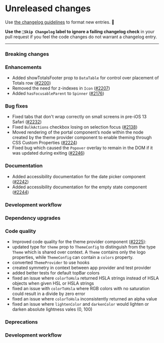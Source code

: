 # Unreleased changes

Use [the changelog guidelines](https://git.io/polaris-changelog-guidelines) to format new entries. 💜

**Use the `🤖Skip Changelog` label to ignore a failing changelog check** in your pull request if you feel the code changes do not warrant a changelog entry.

---

### Breaking changes

### Enhancements

- Added showTotalsFooter prop to `DataTable` for control over placement of Totals row ([#2200](https://github.com/Shopify/polaris-react/pull/2200))
- Removed the need for z-indexes in `Icon` ([#2207](https://github.com/Shopify/polaris-react/pull/2207))
- Added `hasFocusableParent` to `Spinner` ([#2176](https://github.com/Shopify/polaris-react/pull/2176))

### Bug fixes

- Fixed tabs that don't wrap correctly on small screens in pre-iOS 13 Safari ([#2232](https://github.com/Shopify/polaris-react/pull/2232))
- Fixed `BulkActions` checkbox losing on selection focus ([#2138](https://github.com/Shopify/polaris-react/pull/2138))
- Moved rendering of the portal component’s node within the node created by the theme provider component to enable theming through CSS Custom Properties ([#2224](https://github.com/Shopify/polaris-react/pull/2224))
- Fixed bug which caused the `Popover` overlay to remain in the DOM if it was updated during exiting ([#2246](https://github.com/Shopify/polaris-react/pull/2246))

### Documentation

- Added accessibility documentation for the date picker component ([#2242](https://github.com/Shopify/polaris-react/pull/2242))
- Added accessibility documentation for the empty state component ([#2244](https://github.com/Shopify/polaris-react/pull/2244))

### Development workflow

### Dependency upgrades

### Code quality

- Improved code quality for the theme provider component ([#2225](https://github.com/Shopify/polaris-react/pull/2225)):
- updated type for `theme` prop to `ThemeConfig` to distinguish from the type `Theme` which is shared over context. A `Theme` contains only the logo properties, while `ThemeConfig` can contain a `colors` property.
- converted `ThemeProvider` to use hooks
- created symmetry in context between app provider and test provider
- added better tests for default topBar colors
- fixed an issue where `colorToHsla` returned HSLA strings instead of HSLA objects when given HSL or HSLA strings
- fixed an issue with `colorToHsla` where RGB colors with no saturation could result in a divide by zero error
- fixed an issue where `colorToHsla` inconsistently returned an alpha value
- fixed an issue where `lightenColor` and `darkenColor` would lighten or darken absolute lightness vales (0, 100)

### Deprecations

### Development workflow
